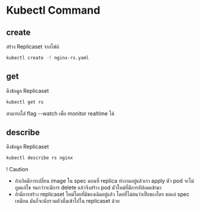 # Kubectl Command

## create

สร้าง Replicaset จากไฟล์

```bash
kubectl create -f nginx-rs.yaml
```

## get

ดึงข้อมูล Replicaset

```bash
kubectl get rs
```

สามารถใส่ flag --watch เพื่อ monitor realtime ได้

## describe

ดึงข้อมูล Replicaset

```bash
kubectl describe rs nginx
```

! Caution

- ถ้าเกิดมีการเปลี่ยน image ใน spec ตอนที่ replica ทำงานอยู่แล้วเรา apply ตัว pod จะไม่ถูดแก่ไข จนกว่าจะมีการ delete แล้วจึงสร้าง pod ตัวใหม่ที่มีการอัปเดดเข้ามา
- ถ้ามีการสร้าง replicaset ใหม่โดยที่มีของเดิมอยู่แล้ว โดยที่ไม่สนว่าเป็ยของใตร ขอแค่ spec เหมือน มันก็จะนับรวมตัวนั้นเข้าไปใน replicaset ด้วย
